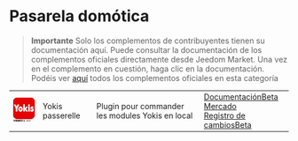 
# Pasarela domótica


>**Importante**
>Solo los complementos de contribuyentes tienen su documentación aquí. Puede consultar la documentación de los complementos oficiales directamente desde Jeedom Market. Una vez en el complemento en cuestión, haga clic en la documentación.
>Podéis ver [aquí](https://market.jeedom.com/index.php?v=d&p=market&type=plugin&categorie=home+automation+protocol) todos los complementos oficiales en esta categoría


| | | | |
|--- | --- | --- | ---|
|<img src="Yokis/Yokis_icon.png" class="pluginLogo" width="100" />|Yokis passerelle|Plugin pour commander les modules Yokis en local|[Documentación](https://nwailly.github.io/Yokis_DOCS/docs/es_ES/Index)[Beta](https://nwailly.github.io/Yokis_DOCS/docs/es_ES/Indexbeta)<br/>[Mercado](https://market.jeedom.com/index.php?v=d&p=market_display&id=4248)<br/>[Registro de cambios](https://nwailly.github.io/Yokis_DOCS/docs/es_ES/changelog)[Beta](https://nwailly.github.io/Yokis_DOCS/docs/es_ES/changelogbeta)|

